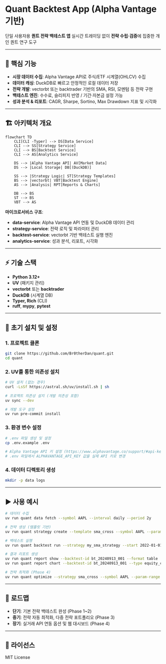 # Quant Backtest App (Alpha Vantage 기반)

단일 사용자용 **퀀트 전략 백테스트 앱**
실시간 트레이딩 없이 **전략 수립·검증**에 집중한 개인 퀀트 연구 도구

---

## 📌 핵심 기능

* **시장 데이터 수집**: Alpha Vantage API로 주식/ETF 시계열(OHLCV) 수집
* **데이터 캐싱**: DuckDB로 빠르고 안정적인 로컬 데이터 저장
* **전략 개발**: vectorbt 또는 backtrader 기반의 SMA, RSI, 모멘텀 등 전략 구현
* **백테스트 엔진**: 수수료, 슬리피지 반영 / 기간·자본금 설정 가능
* **성과 분석 & 리포트**: CAGR, Sharpe, Sortino, Max Drawdown 지표 및 시각화

---

## 🏗️ 아키텍처 개요

```mermaid
flowchart TD
    CLI[CLI -Typer] --> DS[Data Service]
    CLI --> SS[Strategy Service]
    CLI --> BS[Backtest Service]
    CLI --> AS[Analytics Service]

    DS --> |Alpha Vantage API| AV[Market Data]
    DS --> |Local Storage| DB[(DuckDB)]

    SS --> |Strategy Logic| ST[Strategy Templates]
    BS --> |vectorbt| VBT[Backtest Engine]
    AS --> |Analysis| RPT[Reports & Charts]

    DB --> BS
    ST --> BS
    VBT --> AS
```

**마이크로서비스 구조**:
- **data-service**: Alpha Vantage API 연동 및 DuckDB 데이터 관리
- **strategy-service**: 전략 로직 및 파라미터 관리
- **backtest-service**: vectorbt 기반 백테스트 실행 엔진
- **analytics-service**: 성과 분석, 리포트, 시각화

---

## ⚡ 기술 스택

* **Python 3.12+**
* **UV** (패키지 관리)
* **vectorbt** 또는 **backtrader**
* **DuckDB** (시계열 DB)
* **Typer, Rich** (CLI)
* **ruff**, **mypy**, **pytest**

---

## 🚀 초기 설치 및 설정

### 1. 프로젝트 클론
```bash
git clone https://github.com/Br0therDan/quant.git
cd quant
```

### 2. UV를 통한 의존성 설치
```bash
# UV 설치 (없는 경우)
curl -LsSf https://astral.sh/uv/install.sh | sh

# 프로젝트 의존성 설치 (개발 의존성 포함)
uv sync --dev

# 개발 도구 설정
uv run pre-commit install
```

### 3. 환경 변수 설정
```bash
# .env 파일 생성 및 설정
cp .env.example .env

# Alpha Vantage API 키 설정 (https://www.alphavantage.co/support/#api-key)
# .env 파일에서 ALPHAVANTAGE_API_KEY 값을 실제 API 키로 변경
```

### 4. 데이터 디렉토리 생성
```bash
mkdir -p data logs
```

---

## ▶️ 사용 예시

```bash
# 데이터 수집
uv run quant data fetch --symbol AAPL --interval daily --period 2y

# 전략 생성 (템플릿 기반)
uv run quant strategy create --template sma_cross --symbol AAPL --params '{"fast": 10, "slow": 20}'

# 백테스트 실행
uv run quant backtest run --strategy my_sma_strategy --start 2022-01-01 --end 2023-12-31 --capital 100000

# 결과 리포트 생성
uv run quant report show --backtest-id bt_20240913_001 --format table
uv run quant report chart --backtest-id bt_20240913_001 --type equity_curve

# 전략 최적화 (Phase 4)
uv run quant optimize --strategy sma_cross --symbol AAPL --param-range '{"fast": [5,15], "slow": [20,30]}'
```

---

## 🔮 로드맵

* **단기**: 기본 전략 백테스트 완성 (Phase 1\~2)
* **중기**: 전략 자동 최적화, 다중 전략 포트폴리오 (Phase 3)
* **장기**: 실거래 API 연동 옵션 및 웹 대시보드 (Phase 4)

---

## 📝 라이선스

MIT License

